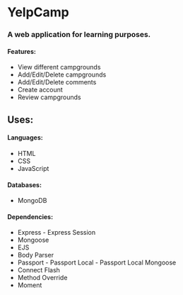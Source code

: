 # YelpCamp
### A web application for learning purposes.

#### Features:
- View different campgrounds
- Add/Edit/Delete campgrounds
- Add/Edit/Delete comments
- Create account
- Review campgrounds

## Uses:
#### Languages:
- HTML
- CSS
- JavaScript

#### Databases:
- MongoDB

#### Dependencies:

- Express
		- Express Session
- Mongoose
- EJS
- Body Parser
- Passport
		- Passport Local
		- Passport Local Mongoose
- Connect Flash
- Method Override
- Moment
